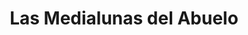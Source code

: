 ---
title: "Las Medialunas del Abuelo"
url: /ciudad-autonoma-de-buenos-aires/las-medialunas-del-abuelo-avenida-lope-de-vega/
shop: Bäckerei
---